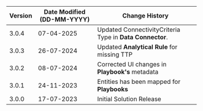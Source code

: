 | **Version** | **Date Modified (DD-MM-YYYY)** | **Change History**                          |
|-------------|--------------------------------|---------------------------------------------|
| 3.0.4       | 07-04-2025                     | Updated ConnectivityCriteria Type in **Data Connector**.				   |
| 3.0.3       | 26-07-2024                     | Updated **Analytical Rule** for missing TTP |
| 3.0.2       | 08-07-2024                     | Corrected UI changes in **Playbook's** metadata  |
| 3.0.1       | 24-11-2023                     | Entities has been mapped for **Playbooks**  |
| 3.0.0       | 17-07-2023                     | Initial Solution Release                    |